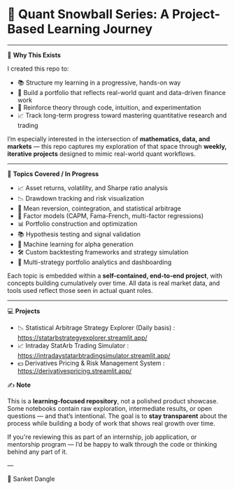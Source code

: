 # 🧠 Quant Snowball Series: A Project-Based Learning Journey


---

🎯 **Why This Exists**

I created this repo to:

- 📚 Structure my learning in a progressive, hands-on way  
- 💼 Build a portfolio that reflects real-world quant and data-driven finance work  
- 🧪 Reinforce theory through code, intuition, and experimentation  
- 📈 Track long-term progress toward mastering quantitative research and trading  

I’m especially interested in the intersection of **mathematics, data, and markets** — this repo captures my exploration of that space through **weekly, iterative projects** designed to mimic real-world quant workflows.

---

📂 **Topics Covered / In Progress**

- 📈 Asset returns, volatility, and Sharpe ratio analysis  
- 📉 Drawdown tracking and risk visualization  
- 🔁 Mean reversion, cointegration, and statistical arbitrage  
- 🧮 Factor models (CAPM, Fama-French, multi-factor regressions)  
- 📊 Portfolio construction and optimization  
- 📚 Hypothesis testing and signal validation  
- 🧠 Machine learning for alpha generation  
- 🛠️ Custom backtesting frameworks and strategy simulation  
- 💼 Multi-strategy portfolio analytics and dashboarding  

Each topic is embedded within a **self-contained, end-to-end project**, with concepts building cumulatively over time. All data is real market data, and tools used reflect those seen in actual quant roles.

---
💻 **Projects**

 - 📉 Statistical Arbitrage Strategy Explorer (Daily basis) : https://statarbstrategyexplorer.streamlit.app/
 - 📈 Intraday StatArb Trading Simulator : https://intradaystatarbtradingsimulator.streamlit.app/
 - 💵 Derivatives Pricing & Risk Management System : https://derivativespricing.streamlit.app/

✍️ **Note**

This is a **learning-focused repository**, not a polished product showcase.  
Some notebooks contain raw exploration, intermediate results, or open questions — and that’s intentional. The goal is to **stay transparent** about the process while building a body of work that shows real growth over time.

If you're reviewing this as part of an internship, job application, or mentorship program — I’d be happy to walk through the code or thinking behind any part of it.

—

🚀 Sanket Dangle
